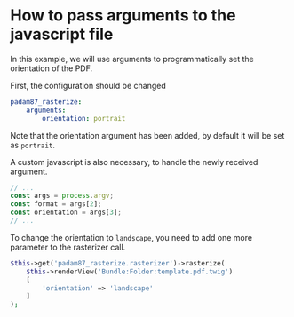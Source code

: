 # How to pass arguments to the javascript file

In this example, we will use arguments to programmatically set the orientation of the PDF.

First, the configuration should be changed

```yaml
padam87_rasterize:
    arguments:
        orientation: portrait
```

Note that the orientation argument has been added, by default it will be set as `portrait`.

A custom javascript is also necessary, to handle the newly received argument.

```js
// ...
const args = process.argv;
const format = args[2];
const orientation = args[3];
// ...
```

To change the orientation to `landscape`, you need to add one more parameter to the rasterizer call.

```php
$this->get('padam87_rasterize.rasterizer')->rasterize(
    $this->renderView('Bundle:Folder:template.pdf.twig')
    [
        'orientation' => 'landscape'
    ]
);
```
